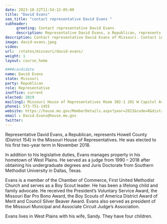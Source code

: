 ```yaml
---
date: 2023-10-22T11:54:12-05:00
title: "David Evans"
seo_title: "contact representative David Evans "
subheader:
     greeting: Contact representative David Evans
     description: Representative David Evans, a Republican, represents Howell County (District 154) in the Missouri House of Representatives. He was elected to his first two-year term in November 2018.
description: Contact representative David Evans of Missouri. Contact information for David Evans includes email address, phone number, and mailing address.
image: david-evans.jpeg
video:
url:  /states/missouri/david-evans/
weight: 1
layout: course_home

####candidate
name: David Evans
state: Missouri
party: Republican
role: Representative
inoffice: current
elected: 2019
mailing1: Missouri House of Representatives Room 302-1 201 W Capitol Ave Jefferson City, MO 65101
phone1: 573-751-1455
website: https://house.mo.gov/MemberDetails.aspx?year=2023&code=R&district=154/
email : David.Evans@house.mo.gov
twitter:
---
```


Representative David Evans, a Republican, represents Howell County (District 154) in the Missouri House of Representatives. He was elected to his first two-year term in November 2018.

In addition to his legislative duties, Evans manages property in his hometown of West Plains. He served as a judge from 1990 – 2018 after obtaining his undergraduate degrees and Juris Doctorate from Southern Methodist University in Dallas, Texas.

Evans is a member of the Chamber of Commerce, First United Methodist Church and serves as a Boy Scout leader. He has been a lifelong child and family advocate. He received the President’s Voluntary Service Award, the Missouri Bar Pro Bono Award, the Boy Scouts of America District Award of Merit and Council Silver Beaver Award. Evans also served as president of the Missouri Municipal and Associate Circuit Judge’s Association.

Evans lives in West Plains with his wife, Sandy. They have four children.
